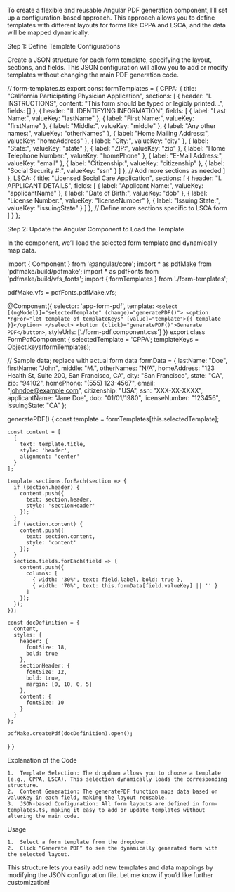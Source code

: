 To create a flexible and reusable Angular PDF generation component, I’ll set up a configuration-based approach. This approach allows you to define templates with different layouts for forms like CPPA and LSCA, and the data will be mapped dynamically.

Step 1: Define Template Configurations

Create a JSON structure for each form template, specifying the layout, sections, and fields. This JSON configuration will allow you to add or modify templates without changing the main PDF generation code.

// form-templates.ts
export const formTemplates = {
  CPPA: {
    title: "California Participating Physician Application",
    sections: [
      {
        header: "I. INSTRUCTIONS",
        content: "This form should be typed or legibly printed...",
        fields: []
      },
      {
        header: "II. IDENTIFYING INFORMATION",
        fields: [
          { label: "Last Name:", valueKey: "lastName" },
          { label: "First Name:", valueKey: "firstName" },
          { label: "Middle:", valueKey: "middle" },
          { label: "Any other names:", valueKey: "otherNames" },
          { label: "Home Mailing Address:", valueKey: "homeAddress" },
          { label: "City:", valueKey: "city" },
          { label: "State:", valueKey: "state" },
          { label: "ZIP:", valueKey: "zip" },
          { label: "Home Telephone Number:", valueKey: "homePhone" },
          { label: "E-Mail Address:", valueKey: "email" },
          { label: "Citizenship:", valueKey: "citizenship" },
          { label: "Social Security #:", valueKey: "ssn" }
        ]
      },
      // Add more sections as needed
    ]
  },
  LSCA: {
    title: "Licensed Social Care Application",
    sections: [
      {
        header: "I. APPLICANT DETAILS",
        fields: [
          { label: "Applicant Name:", valueKey: "applicantName" },
          { label: "Date of Birth:", valueKey: "dob" },
          { label: "License Number:", valueKey: "licenseNumber" },
          { label: "Issuing State:", valueKey: "issuingState" }
        ]
      },
      // Define more sections specific to LSCA form
    ]
  }
};

Step 2: Update the Angular Component to Load the Template

In the component, we’ll load the selected form template and dynamically map data.

import { Component } from '@angular/core';
import * as pdfMake from 'pdfmake/build/pdfmake';
import * as pdfFonts from 'pdfmake/build/vfs_fonts';
import { formTemplates } from './form-templates';

pdfMake.vfs = pdfFonts.pdfMake.vfs;

@Component({
  selector: 'app-form-pdf',
  template: `
    <select [(ngModel)]="selectedTemplate" (change)="generatePDF()">
      <option *ngFor="let template of templateKeys" [value]="template">{{ template }}</option>
    </select>
    <button (click)="generatePDF()">Generate PDF</button>
  `,
  styleUrls: ['./form-pdf.component.css']
})
export class FormPdfComponent {
  selectedTemplate = 'CPPA';
  templateKeys = Object.keys(formTemplates);

  // Sample data; replace with actual form data
  formData = {
    lastName: "Doe",
    firstName: "John",
    middle: "M.",
    otherNames: "N/A",
    homeAddress: "123 Health St, Suite 200, San Francisco, CA",
    city: "San Francisco",
    state: "CA",
    zip: "94102",
    homePhone: "(555) 123-4567",
    email: "johndoe@example.com",
    citizenship: "USA",
    ssn: "XXX-XX-XXXX",
    applicantName: "Jane Doe",
    dob: "01/01/1980",
    licenseNumber: "123456",
    issuingState: "CA"
  };

  generatePDF() {
    const template = formTemplates[this.selectedTemplate];

    const content = [
      {
        text: template.title,
        style: 'header',
        alignment: 'center'
      }
    ];

    template.sections.forEach(section => {
      if (section.header) {
        content.push({
          text: section.header,
          style: 'sectionHeader'
        });
      }
      if (section.content) {
        content.push({
          text: section.content,
          style: 'content'
        });
      }
      section.fields.forEach(field => {
        content.push({
          columns: [
            { width: '30%', text: field.label, bold: true },
            { width: '70%', text: this.formData[field.valueKey] || '' }
          ]
        });
      });
    });

    const docDefinition = {
      content,
      styles: {
        header: {
          fontSize: 18,
          bold: true
        },
        sectionHeader: {
          fontSize: 12,
          bold: true,
          margin: [0, 10, 0, 5]
        },
        content: {
          fontSize: 10
        }
      }
    };

    pdfMake.createPdf(docDefinition).open();
  }
}

Explanation of the Code

	1.	Template Selection: The dropdown allows you to choose a template (e.g., CPPA, LSCA). This selection dynamically loads the corresponding structure.
	2.	Content Generation: The generatePDF function maps data based on valueKey in each field, making the layout reusable.
	3.	JSON-based Configuration: All form layouts are defined in form-templates.ts, making it easy to add or update templates without altering the main code.

Usage

	1.	Select a form template from the dropdown.
	2.	Click “Generate PDF” to see the dynamically generated form with the selected layout.

This structure lets you easily add new templates and data mappings by modifying the JSON configuration file. Let me know if you’d like further customization!